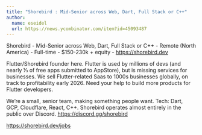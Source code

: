 ```yaml
---
title: "Shorebird : Mid-Senior across Web, Dart, Full Stack or C++"
author:
  name: eseidel
  url: https://news.ycombinator.com/item?id=45093487
---
```

Shorebird - Mid-Senior across Web, Dart, Full Stack or C++ - Remote (North America) - Full-time - $150-230k + equity - <a href="https:&#x2F;&#x2F;shorebird.dev" rel="nofollow">https:&#x2F;&#x2F;shorebird.dev</a>

Flutter&#x2F;Shorebird founder here.  Flutter is used by millions of devs (and nearly ⅓ of free apps submitted to AppStore), but is missing services for businesses. We sell Flutter-related Saas to 1000s businesses globally, on track to profitability early 2026.  Need your help to build more products for Flutter developers.

We’re a small, senior team, making something people want.  Tech: Dart, GCP, Cloudflare, React, C++.  Shorebird operates almost entirely in the public over Discord. <a href="https:&#x2F;&#x2F;discord.gg&#x2F;shorebird" rel="nofollow">https:&#x2F;&#x2F;discord.gg&#x2F;shorebird</a>

<a href="https:&#x2F;&#x2F;shorebird.dev&#x2F;jobs" rel="nofollow">https:&#x2F;&#x2F;shorebird.dev&#x2F;jobs</a>
<JobApplication />
